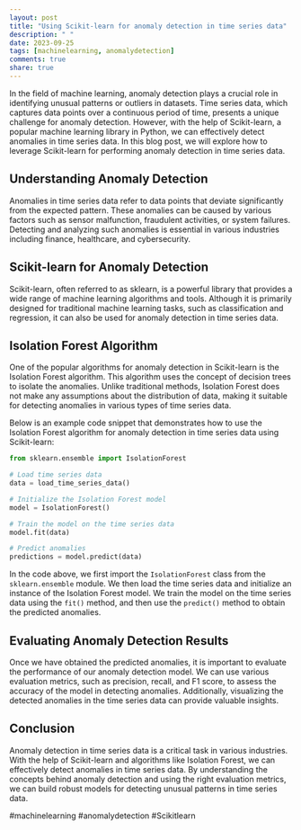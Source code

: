 ```yaml
---
layout: post
title: "Using Scikit-learn for anomaly detection in time series data"
description: " "
date: 2023-09-25
tags: [machinelearning, anomalydetection]
comments: true
share: true
---
```


In the field of machine learning, anomaly detection plays a crucial role in identifying unusual patterns or outliers in datasets. Time series data, which captures data points over a continuous period of time, presents a unique challenge for anomaly detection. However, with the help of Scikit-learn, a popular machine learning library in Python, we can effectively detect anomalies in time series data. In this blog post, we will explore how to leverage Scikit-learn for performing anomaly detection in time series data.

## Understanding Anomaly Detection

Anomalies in time series data refer to data points that deviate significantly from the expected pattern. These anomalies can be caused by various factors such as sensor malfunction, fraudulent activities, or system failures. Detecting and analyzing such anomalies is essential in various industries including finance, healthcare, and cybersecurity.

## Scikit-learn for Anomaly Detection

Scikit-learn, often referred to as sklearn, is a powerful library that provides a wide range of machine learning algorithms and tools. Although it is primarily designed for traditional machine learning tasks, such as classification and regression, it can also be used for anomaly detection in time series data.

## Isolation Forest Algorithm

One of the popular algorithms for anomaly detection in Scikit-learn is the Isolation Forest algorithm. This algorithm uses the concept of decision trees to isolate the anomalies. Unlike traditional methods, Isolation Forest does not make any assumptions about the distribution of data, making it suitable for detecting anomalies in various types of time series data.

Below is an example code snippet that demonstrates how to use the Isolation Forest algorithm for anomaly detection in time series data using Scikit-learn:

```python
from sklearn.ensemble import IsolationForest

# Load time series data
data = load_time_series_data()

# Initialize the Isolation Forest model
model = IsolationForest()

# Train the model on the time series data
model.fit(data)

# Predict anomalies
predictions = model.predict(data)
```

In the code above, we first import the `IsolationForest` class from the `sklearn.ensemble` module. We then load the time series data and initialize an instance of the Isolation Forest model. We train the model on the time series data using the `fit()` method, and then use the `predict()` method to obtain the predicted anomalies.

## Evaluating Anomaly Detection Results

Once we have obtained the predicted anomalies, it is important to evaluate the performance of our anomaly detection model. We can use various evaluation metrics, such as precision, recall, and F1 score, to assess the accuracy of the model in detecting anomalies. Additionally, visualizing the detected anomalies in the time series data can provide valuable insights.

## Conclusion

Anomaly detection in time series data is a critical task in various industries. With the help of Scikit-learn and algorithms like Isolation Forest, we can effectively detect anomalies in time series data. By understanding the concepts behind anomaly detection and using the right evaluation metrics, we can build robust models for detecting unusual patterns in time series data.

#machinelearning #anomalydetection #Scikitlearn